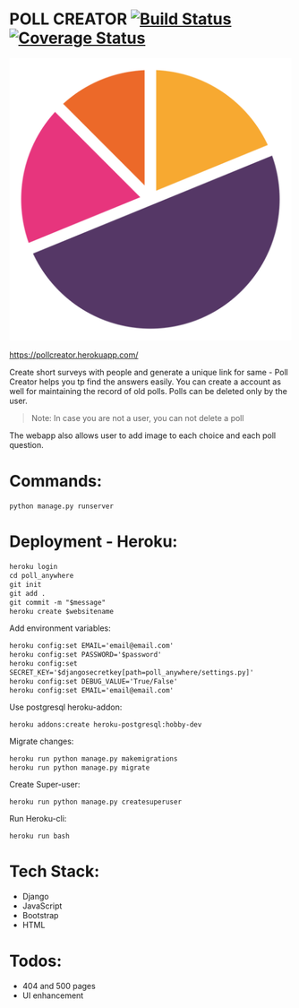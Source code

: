 # POLL CREATOR [![Build Status](https://travis-ci.org/imsahil007/pollcreator.svg?branch=master)](https://travis-ci.org/imsahil007/pollcreator) [![Coverage Status](https://coveralls.io/repos/github/imsahil007/pollcreator/badge.svg?branch=master)](https://coveralls.io/github/imsahil007/pollcreator?branch=master)
![](res/chart.png)


https://pollcreator.herokuapp.com/


Create short surveys with people and generate a unique link for same - Poll Creator helps you tp find the answers easily. You can create a account as well for maintaining the record of old polls.
Polls can be deleted only by the user. 
> Note: In case you are not a user, you can not delete a poll  

The webapp also allows user to add image to each choice and each poll question.

# Commands:
```
python manage.py runserver
```

# Deployment - Heroku:

```
heroku login
cd poll_anywhere
git init
git add .
git commit -m "$message"
heroku create $websitename
```
Add environment variables:
```
heroku config:set EMAIL='email@email.com'
heroku config:set PASSWORD='$password'
heroku config:set SECRET_KEY='$djangosecretkey[path=poll_anywhere/settings.py]'
heroku config:set DEBUG_VALUE='True/False'
heroku config:set EMAIL='email@email.com'
```
Use postgresql heroku-addon:
```
heroku addons:create heroku-postgresql:hobby-dev
```

Migrate changes:
```
heroku run python manage.py makemigrations
heroku run python manage.py migrate
```
Create Super-user:
```
heroku run python manage.py createsuperuser
```
Run Heroku-cli:
```
heroku run bash
```


# Tech Stack:
* Django
* JavaScript
* Bootstrap
* HTML

# Todos:
* 404 and 500 pages
* UI enhancement
